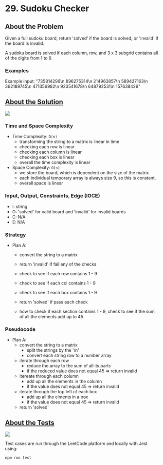 # 29. Sudoku Checker

## About the Problem

Given a full sudoku board, return 'solved' if the board is solved, or 'invalid' if the board is invalid.

A sudoku board is solved if each column, row, and 3 x 3 subgrid contains all of the digits from 1 to 9.

### Examples

Example input:
"735814296\n
896275314\n
214963857\n
589427163\n
362189745\n
471356982\n
923541678\n
648792531\n
157638429"

## <a href='./sudokuChecker.js'>About the Solution</a>

<img src='https://img.shields.io/badge/JavaScript-F7DF1E.svg?style=for-the-badge&logo=JavaScript&logoColor=black' />

### Time and Space Complexity
  - Time Complexity: `O(n)`
    - transforming the string to a matrix is linear in time
    - checking each row is linear
    - checking each column is linear
    - checking each box is linear
    - overall the time complexity is linear
  - Space Complexity: `O(n)`
    - we store the board, which is dependent on the size of the matrix
    - each individual temporary array is always size 9, so this is constant.
    - overall space is linear

### Input, Output, Constraints, Edge (IOCE)

  - I: string
  - O: 'solved' for valid board and 'invalid' for invalid boards
  - C: N/A
  - E: N/A

### Strategy
- Plan A:
  - convert the string to a matrix
  - return 'invalid' if fail any of the checks
  - check to see if each row contains 1 - 9
  - check to see if each col contains 1 - 9
  - check to see if each box contains 1 - 9
  - return 'solved' if pass each check

  - how to check if each section contains 1 - 9, check to see if the sum of all the elements add up to 45

### Pseudocode
- Plan A:
  - convert the string to a matrix
    - split the strings by the '\n'
    - convert each string row to a number array
  - iterate through each row
    - reduce the array to the sum of all its parts
    - if the reduced value does not equal 45 => return invalid
  - itereate through each column
    - add up all the elements in the column
    - if the value does not equal 45 => return invalid
  - iterate through the top left of each box
    - add up all the elments in a box
    - if the value does not equal 45 => return invalid
  - return 'solved'

## <a href='./sudokuChecker.test.js'>About the Tests</a>

<img src='https://img.shields.io/badge/Jest-C21325.svg?style=for-the-badge&logo=Jest&logoColor=white' />

Test cases are run through the LeetCode platform and locally with Jest using:
```
npm run test
```